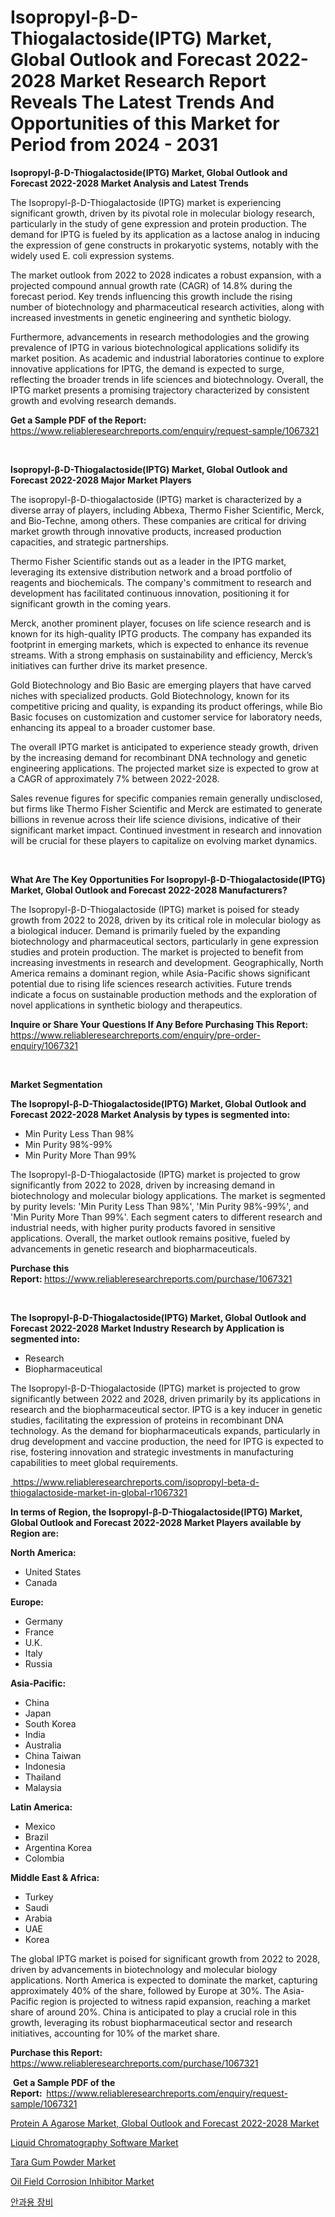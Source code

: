 <p><h1>Isopropyl-β-D-Thiogalactoside(IPTG) Market, Global Outlook and Forecast 2022-2028 Market Research Report Reveals The Latest Trends And Opportunities of this Market for Period from 2024 - 2031</h1></p><p><strong>Isopropyl-β-D-Thiogalactoside(IPTG) Market, Global Outlook and Forecast 2022-2028 Market Analysis and Latest Trends</strong></p>
<p><p>The Isopropyl-β-D-Thiogalactoside (IPTG) market is experiencing significant growth, driven by its pivotal role in molecular biology research, particularly in the study of gene expression and protein production. The demand for IPTG is fueled by its application as a lactose analog in inducing the expression of gene constructs in prokaryotic systems, notably with the widely used E. coli expression systems.</p><p>The market outlook from 2022 to 2028 indicates a robust expansion, with a projected compound annual growth rate (CAGR) of 14.8% during the forecast period. Key trends influencing this growth include the rising number of biotechnology and pharmaceutical research activities, along with increased investments in genetic engineering and synthetic biology.</p><p>Furthermore, advancements in research methodologies and the growing prevalence of IPTG in various biotechnological applications solidify its market position. As academic and industrial laboratories continue to explore innovative applications for IPTG, the demand is expected to surge, reflecting the broader trends in life sciences and biotechnology. Overall, the IPTG market presents a promising trajectory characterized by consistent growth and evolving research demands.</p></p>
<p><strong>Get a Sample PDF of the Report:&nbsp;</strong> <a href="https://www.reliableresearchreports.com/enquiry/request-sample/1067321">https://www.reliableresearchreports.com/enquiry/request-sample/1067321</a></p>
<p>&nbsp;</p>
<p><strong>Isopropyl-β-D-Thiogalactoside(IPTG) Market, Global Outlook and Forecast 2022-2028 Major Market Players</strong></p>
<p><p>The isopropyl-β-D-thiogalactoside (IPTG) market is characterized by a diverse array of players, including Abbexa, Thermo Fisher Scientific, Merck, and Bio-Techne, among others. These companies are critical for driving market growth through innovative products, increased production capacities, and strategic partnerships.</p><p>Thermo Fisher Scientific stands out as a leader in the IPTG market, leveraging its extensive distribution network and a broad portfolio of reagents and biochemicals. The company's commitment to research and development has facilitated continuous innovation, positioning it for significant growth in the coming years.</p><p>Merck, another prominent player, focuses on life science research and is known for its high-quality IPTG products. The company has expanded its footprint in emerging markets, which is expected to enhance its revenue streams. With a strong emphasis on sustainability and efficiency, Merck’s initiatives can further drive its market presence.</p><p>Gold Biotechnology and Bio Basic are emerging players that have carved niches with specialized products. Gold Biotechnology, known for its competitive pricing and quality, is expanding its product offerings, while Bio Basic focuses on customization and customer service for laboratory needs, enhancing its appeal to a broader customer base.</p><p>The overall IPTG market is anticipated to experience steady growth, driven by the increasing demand for recombinant DNA technology and genetic engineering applications. The projected market size is expected to grow at a CAGR of approximately 7% between 2022-2028. </p><p>Sales revenue figures for specific companies remain generally undisclosed, but firms like Thermo Fisher Scientific and Merck are estimated to generate billions in revenue across their life science divisions, indicative of their significant market impact. Continued investment in research and innovation will be crucial for these players to capitalize on evolving market dynamics.</p></p>
<p>&nbsp;</p>
<p><strong>What Are The Key Opportunities For Isopropyl-β-D-Thiogalactoside(IPTG) Market, Global Outlook and Forecast 2022-2028 Manufacturers?</strong></p>
<p><p>The Isopropyl-β-D-Thiogalactoside (IPTG) market is poised for steady growth from 2022 to 2028, driven by its critical role in molecular biology as a biological inducer. Demand is primarily fueled by the expanding biotechnology and pharmaceutical sectors, particularly in gene expression studies and protein production. The market is projected to benefit from increasing investments in research and development. Geographically, North America remains a dominant region, while Asia-Pacific shows significant potential due to rising life sciences research activities. Future trends indicate a focus on sustainable production methods and the exploration of novel applications in synthetic biology and therapeutics.</p></p>
<p><strong>Inquire or Share Your Questions If Any Before Purchasing This Report:</strong> <a href="https://www.reliableresearchreports.com/enquiry/pre-order-enquiry/1067321">https://www.reliableresearchreports.com/enquiry/pre-order-enquiry/1067321</a></p>
<p>&nbsp;</p>
<p><strong>Market Segmentation</strong></p>
<p><strong>The Isopropyl-β-D-Thiogalactoside(IPTG) Market, Global Outlook and Forecast 2022-2028 Market Analysis by types is segmented into:</strong></p>
<p><ul><li>Min Purity Less Than 98%</li><li>Min Purity 98%-99%</li><li>Min Purity More Than 99%</li></ul></p>
<p><p>The Isopropyl-β-D-Thiogalactoside (IPTG) market is projected to grow significantly from 2022 to 2028, driven by increasing demand in biotechnology and molecular biology applications. The market is segmented by purity levels: 'Min Purity Less Than 98%', 'Min Purity 98%-99%', and 'Min Purity More Than 99%'. Each segment caters to different research and industrial needs, with higher purity products favored in sensitive applications. Overall, the market outlook remains positive, fueled by advancements in genetic research and biopharmaceuticals.</p></p>
<p><strong>Purchase this Report:&nbsp;</strong><a href="https://www.reliableresearchreports.com/purchase/1067321">https://www.reliableresearchreports.com/purchase/1067321</a></p>
<p>&nbsp;</p>
<p><strong>The Isopropyl-β-D-Thiogalactoside(IPTG) Market, Global Outlook and Forecast 2022-2028 Market Industry Research by Application is segmented into:</strong></p>
<p><ul><li>Research</li><li>Biopharmaceutical</li></ul></p>
<p><p>The Isopropyl-β-D-Thiogalactoside (IPTG) market is projected to grow significantly between 2022 and 2028, driven primarily by its applications in research and the biopharmaceutical sector. IPTG is a key inducer in genetic studies, facilitating the expression of proteins in recombinant DNA technology. As the demand for biopharmaceuticals expands, particularly in drug development and vaccine production, the need for IPTG is expected to rise, fostering innovation and strategic investments in manufacturing capabilities to meet global requirements.</p></p>
<p><a href="https://www.reliableresearchreports.com/isopropyl-beta-d-thiogalactoside-market-in-global-r1067321">&nbsp;https://www.reliableresearchreports.com/isopropyl-beta-d-thiogalactoside-market-in-global-r1067321</a></p>
<p><strong>In terms of Region, the Isopropyl-β-D-Thiogalactoside(IPTG) Market, Global Outlook and Forecast 2022-2028 Market Players available by Region are:</strong></p>
<p>
    <p> <strong> North America: </strong>
        <ul>
            <li>United States</li>
            <li>Canada</li>
        </ul>
        </p> 
    <p> <strong> Europe: </strong>
        <ul>
            <li>Germany</li>
            <li>France</li>
            <li>U.K.</li>
            <li>Italy</li>
            <li>Russia</li>
        </ul>
        </p> 
    <p> <strong> Asia-Pacific: </strong>
        <ul>
            <li>China</li>
            <li>Japan</li>
            <li>South Korea</li>
            <li>India</li>
            <li>Australia</li>
            <li>China Taiwan</li>
            <li>Indonesia</li>
            <li>Thailand</li>
            <li>Malaysia</li>
        </ul>
        </p> 
    <p> <strong> Latin America: </strong>
        <ul>
            <li>Mexico</li>
            <li>Brazil</li>
            <li>Argentina Korea</li>
            <li>Colombia</li>
        </ul>
        </p> 
    <p> <strong> Middle East & Africa: </strong>
        <ul>
            <li>Turkey</li>
            <li>Saudi</li>
            <li>Arabia</li>
            <li>UAE</li>
            <li>Korea</li>
        </ul>
    </p>
    </p>
<p><p>The global IPTG market is poised for significant growth from 2022 to 2028, driven by advancements in biotechnology and molecular biology applications. North America is expected to dominate the market, capturing approximately 40% of the share, followed by Europe at 30%. The Asia-Pacific region is projected to witness rapid expansion, reaching a market share of around 20%. China is anticipated to play a crucial role in this growth, leveraging its robust biopharmaceutical sector and research initiatives, accounting for 10% of the market share.</p></p>
<p><strong>Purchase this Report: </strong><a href="https://www.reliableresearchreports.com/purchase/1067321">https://www.reliableresearchreports.com/purchase/1067321</a></p>
<p>&nbsp;<strong>Get a Sample PDF of the Report:&nbsp;&nbsp;</strong><a href="https://www.reliableresearchreports.com/enquiry/request-sample/1067321">https://www.reliableresearchreports.com/enquiry/request-sample/1067321</a></p>
<p><strong></strong></p>
<p><p><a href="https://github.com/rahu1506/Market-Research-Report-List-5/blob/main/protein-a-agarose-market-global-outlook-and-forecast-2022-2028-market.md">Protein A Agarose Market, Global Outlook and Forecast 2022-2028 Market</a></p><p><a href="https://www.linkedin.com/pulse/market-forecast-global-liquid-chromatography-software-trends-xjkqe?trackingId=j5Nl%2BDM9RX2yGhuO10Ro7A%3D%3D">Liquid Chromatography Software Market</a></p><p><a href="https://medium.com/@ashrafarfi4_21087/tara-gum-powder-market-size-growth-trends-statistics-forecasts-2024-2031-6cb00e82d3f7">Tara Gum Powder Market</a></p><p><a href="https://issuu.com/reportprime-2/docs/oil-field-corrosion-inhibitor-marke_e15e2eeb0de8b9">Oil Field Corrosion Inhibitor Market</a></p><p><a href="https://medium.com/@daniamha96_85754/%EA%B8%80%EB%A1%9C%EB%B2%8C-%EC%95%88%EA%B3%BC-%EC%9E%A5%EB%B9%84-%EC%8B%9C%EC%9E%A5%EC%97%90-%EB%8C%80%ED%95%9C-%EC%A0%84%EB%9E%B5%EC%A0%81-%EC%8B%9C%EC%9E%A5-%EC%9D%B8%EC%82%AC%EC%9D%B4%ED%8A%B8-2024-2031-e227ec8b7c01">안과용 장비</a></p></p>